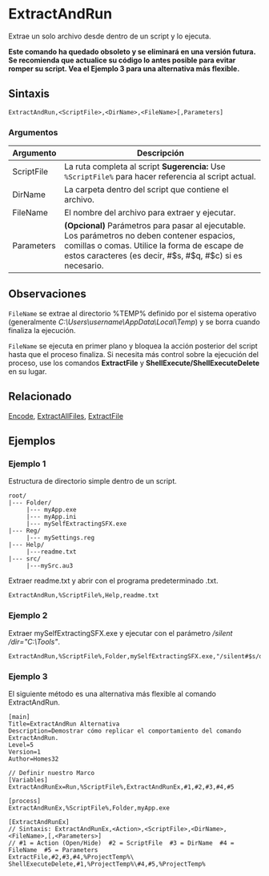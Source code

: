 # ExtractAndRun

Extrae un solo archivo desde dentro de un script y lo ejecuta.

**Este comando ha quedado obsoleto y se eliminará en una versión futura. Se recomienda que actualice su código lo antes posible para evitar romper su script. Vea el Ejemplo 3 para una alternativa más flexible.**

## Sintaxis

```pebakery
ExtractAndRun,<ScriptFile>,<DirName>,<FileName>[,Parameters]
```

### Argumentos

| Argumento | Descripción |
| --- | --- |
| ScriptFile | La ruta completa al script **Sugerencia:** Use `%ScriptFile%` para hacer referencia al script actual. |
| DirName | La carpeta dentro del script que contiene el archivo. |
| FileName | El nombre del archivo para extraer y ejecutar. |
| Parameters | **(Opcional)** Parámetros para pasar al ejecutable. Los parámetros no deben contener espacios, comillas o comas. Utilice la forma de escape de estos caracteres (es decir, #$s, #$q, #$c) si es necesario. |

## Observaciones

`FileName` se extrae al directorio %TEMP% definido por el sistema operativo (generalmente *C:\Users\username\AppData\Local\Temp*) y se borra cuando finaliza la ejecución.

`FileName` se ejecuta en primer plano y bloquea la acción posterior del script hasta que el proceso finaliza. Si necesita más control sobre la ejecución del proceso, use los comandos **ExtractFile** y **ShellExecute/ShellExecuteDelete** en su lugar.

## Relacionado

[Encode](./Encode.md), [ExtractAllFiles](./ExtractAllFiles.md), [ExtractFile](./ExtractFile.md)

## Ejemplos

### Ejemplo 1

Estructura de directorio simple dentro de un script.

```pebakery
root/
|--- Folder/
     |--- myApp.exe
     |--- myApp.ini
     |--- mySelfExtractingSFX.exe
|--- Reg/
     |--- mySettings.reg
|--- Help/
     |---readme.txt
|--- src/
     |---mySrc.au3
```

Extraer readme.txt y abrir con el programa predeterminado .txt.

```pebakery
ExtractAndRun,%ScriptFile%,Help,readme.txt
```

### Ejemplo 2

Extraer mySelfExtractingSFX.exe y ejecutar con el parámetro */silent /dir="C:\Tools"*.

```pebakery
ExtractAndRun,%ScriptFile%,Folder,mySelfExtractingSFX.exe,"/silent#$s/dir=C:\Tools"
```

### Ejemplo 3

El siguiente método es una alternativa más flexible al comando ExtractAndRun.

```pebakery
[main]
Title=ExtractAndRun Alternativa
Description=Demostrar cómo replicar el comportamiento del comando ExtractAndRun.
Level=5
Version=1
Author=Homes32

// Definir nuestro Marco
[Variables]
ExtractAndRunEx=Run,%ScriptFile%,ExtractAndRunEx,#1,#2,#3,#4,#5

[process]
ExtractAndRunEx,%ScriptFile%,Folder,myApp.exe

[ExtractAndRunEx]
// Sintaxis: ExtractAndRunEx,<Action>,<ScriptFile>,<DirName>,<FileName>,[,<Parameters>]
// #1 = Action (Open/Hide)  #2 = ScriptFile  #3 = DirName  #4 = FileName  #5 = Parameters
ExtractFile,#2,#3,#4,%ProjectTemp%\
ShellExecuteDelete,#1,%ProjectTemp%\#4,#5,%ProjectTemp%
```
